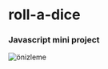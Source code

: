 # roll-a-dice

### Javascript mini project

![önizleme](https://user-images.githubusercontent.com/102819318/176781734-1f40984b-48e1-4f26-bf4b-f83426baec9e.PNG)
